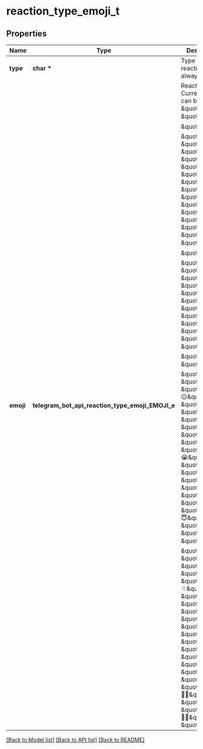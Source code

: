 # reaction_type_emoji_t

## Properties
Name | Type | Description | Notes
------------ | ------------- | ------------- | -------------
**type** | **char \*** | Type of the reaction, always “emoji” | [default to 'emoji']
**emoji** | **telegram_bot_api_reaction_type_emoji_EMOJI_e** | Reaction emoji. Currently, it can be one of \&quot;❤\&quot;, \&quot;👍\&quot;, \&quot;👎\&quot;, \&quot;🔥\&quot;, \&quot;🥰\&quot;, \&quot;👏\&quot;, \&quot;😁\&quot;, \&quot;🤔\&quot;, \&quot;🤯\&quot;, \&quot;😱\&quot;, \&quot;🤬\&quot;, \&quot;😢\&quot;, \&quot;🎉\&quot;, \&quot;🤩\&quot;, \&quot;🤮\&quot;, \&quot;💩\&quot;, \&quot;🙏\&quot;, \&quot;👌\&quot;, \&quot;🕊\&quot;, \&quot;🤡\&quot;, \&quot;🥱\&quot;, \&quot;🥴\&quot;, \&quot;😍\&quot;, \&quot;🐳\&quot;, \&quot;❤‍🔥\&quot;, \&quot;🌚\&quot;, \&quot;🌭\&quot;, \&quot;💯\&quot;, \&quot;🤣\&quot;, \&quot;⚡\&quot;, \&quot;🍌\&quot;, \&quot;🏆\&quot;, \&quot;💔\&quot;, \&quot;🤨\&quot;, \&quot;😐\&quot;, \&quot;🍓\&quot;, \&quot;🍾\&quot;, \&quot;💋\&quot;, \&quot;🖕\&quot;, \&quot;😈\&quot;, \&quot;😴\&quot;, \&quot;😭\&quot;, \&quot;🤓\&quot;, \&quot;👻\&quot;, \&quot;👨‍💻\&quot;, \&quot;👀\&quot;, \&quot;🎃\&quot;, \&quot;🙈\&quot;, \&quot;😇\&quot;, \&quot;😨\&quot;, \&quot;🤝\&quot;, \&quot;✍\&quot;, \&quot;🤗\&quot;, \&quot;🫡\&quot;, \&quot;🎅\&quot;, \&quot;🎄\&quot;, \&quot;☃\&quot;, \&quot;💅\&quot;, \&quot;🤪\&quot;, \&quot;🗿\&quot;, \&quot;🆒\&quot;, \&quot;💘\&quot;, \&quot;🙉\&quot;, \&quot;🦄\&quot;, \&quot;😘\&quot;, \&quot;💊\&quot;, \&quot;🙊\&quot;, \&quot;😎\&quot;, \&quot;👾\&quot;, \&quot;🤷‍♂\&quot;, \&quot;🤷\&quot;, \&quot;🤷‍♀\&quot;, \&quot;😡\&quot; | 

[[Back to Model list]](../README.md#documentation-for-models) [[Back to API list]](../README.md#documentation-for-api-endpoints) [[Back to README]](../README.md)


